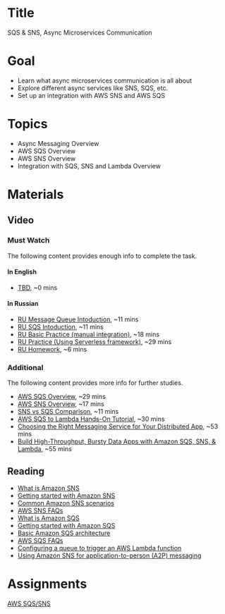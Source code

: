 # Title
SQS & SNS, Async Microservices Communication

# Goal
- Learn what async microservices communication is all about
- Explore different async services like SNS, SQS, etc.
- Set up an integration with AWS SNS and AWS SQS

# Topics
- Async Messaging Overview
- AWS SQS Overview
- AWS SNS Overview
- Integration with SQS, SNS and Lambda Overview

# Materials

## Video
### Must Watch

The following content provides enough info to complete the task.

#### In English
- [TBD](https://videoportal.epam.com/), ~0 mins

#### In Russian
- [RU Message Queue Intoduction](https://videoportal.epam.com/playlist/OJM9DLJn/play/1JemgQJv), ~11 mins
- [RU SQS Intoduction](https://videoportal.epam.com/playlist/OJM9DLJn/play/mYR2XDYW), ~11 mins
- [RU Basic Practice (manual integration)](https://videoportal.epam.com/playlist/OJM9DLJn/play/67KqE0YV), ~18 mins
- [RU Practice (Using Serverless framework)](https://videoportal.epam.com/playlist/OJM9DLJn/play/Q7z1GlJM), ~29 mins
- [RU Homework](https://videoportal.epam.com/playlist/OJM9DLJn/play/dYoQG273), ~6 mins

### Additional

The following content provides more info for further studies.
- [AWS SQS Overview](https://www.youtube.com/watch?v=CyYZ3adwboc), ~29 mins
- [AWS SNS Overview](https://www.youtube.com/watch?v=bktTomENEX8), ~17 mins
- [SNS vs SQS Comparison](https://www.youtube.com/watch?v=mXk0MNjlO7A), ~11 mins
- [AWS SQS to Lambda Hands-On Tutorial](https://www.youtube.com/watch?v=JJQrVBRzlPg), ~30 mins
- [Choosing the Right Messaging Service for Your Distributed App](https://www.youtube.com/watch?v=4-JmX6MIDDI), ~53 mins
- [Build High-Throughput, Bursty Data Apps with Amazon SQS, SNS, & Lambda](https://www.youtube.com/watch?v=YwHxvKhBQ_g), ~55 mins

## Reading
- [What is Amazon SNS](https://docs.aws.amazon.com/sns/latest/dg/welcome.html)
- [Getting started with Amazon SNS](https://docs.aws.amazon.com/sns/latest/dg/sns-getting-started.html)
- [Common Amazon SNS scenarios](https://docs.aws.amazon.com/sns/latest/dg/sns-common-scenarios.html)
- [AWS SNS FAQs](https://aws.amazon.com/sns/faqs/)
- [What is Amazon SQS](https://docs.aws.amazon.com/AWSSimpleQueueService/latest/SQSDeveloperGuide/welcome.html)
- [Getting started with Amazon SQS](https://docs.aws.amazon.com/AWSSimpleQueueService/latest/SQSDeveloperGuide/sqs-getting-started.html)
- [Basic Amazon SQS architecture](https://docs.aws.amazon.com/AWSSimpleQueueService/latest/SQSDeveloperGuide/sqs-basic-architecture.html)
- [AWS SQS FAQs](https://aws.amazon.com/sqs/faqs/)
- [Configuring a queue to trigger an AWS Lambda function](https://docs.aws.amazon.com/AWSSimpleQueueService/latest/SQSDeveloperGuide/sqs-configure-lambda-function-trigger.html)
- [Using Amazon SNS for application-to-person (A2P) messaging](https://docs.aws.amazon.com/sns/latest/dg/sns-user-notifications.html)

# Assignments
[AWS SQS/SNS](./task.md)
